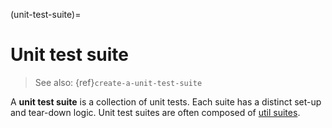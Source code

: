 (unit-test-suite)=
# Unit test suite
> See also: {ref}`create-a-unit-test-suite`

A **unit test suite** is a collection of unit tests. Each suite has a distinct set-up and tear-down logic. Unit test
suites are often composed of [util suites](util-suite.md).